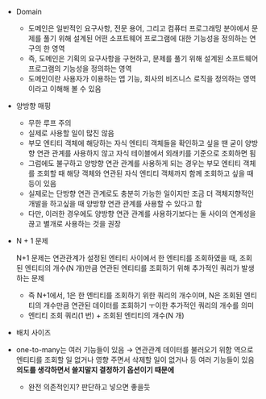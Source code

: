 - Domain
    - 도메인은 일반적인 요구사항, 전문 용어, 그리고 컴퓨터 프로그래밍 분야에서 문제를 풀기 위해 설계된 어떤 소프트웨어 프로그램에 대한 기능성을 정의하는 연구의 한 영역
    - 즉, 도메인은 기획의 요구사항을 구현하고, 문제를 풀기 위해 설계된 소프트웨어 프로그램의 기능성을 정의하는 영역
    - 도메인이란 사용자가 이용하는 앱 기능, 회사의 비즈니스 로직을 정의하는 영역이라고 이해해 볼 수 있음
- 양방향 매핑
    - 무한 루프 주의
    - 실제로 사용할 일이 많진 않음
    - 부모 엔티티 객체에 해당하는 자식 엔티티 객체들을 확인하고 싶을 땐 굳이 양방향 연관 관계를 사용하지 않고 자식 테이블에서 외래키를 기준으로 조회하면 됨
    - 그럼에도 불구하고 양방향 연관 관계를 사용하게 되는 경우는 부모 엔티티 객체를 조회할 때 해당 객체와 연관된 자식 엔티티 객체까지 함께 조회하고 싶을 때 등이 있음
    - 실제로는 단방향 연관 관계로도 충분히 가능한 일이지만 조금 더 객체지향적인 개발을 하고싶을 때 양방향 연관 관계를 사용할 수 있다고 함
    - 다만, 이러한 경우에도 양방향 연관 관계를 사용하기보다는 둘 사이의 연계성을 끊고 별개로 사용하는 것을 권장
- N + 1 문제

  N+1 문제는 연관관계가 설정된 엔티티 사이에서 한 엔티티를 조회하였을 때, 조회된 엔티티의 개수(N 개)만큼 연관된 엔티티를 조회하기 위해 추가적인 쿼리가 발생하는 문제

    - 즉 N+1에서, 1은 한 엔티티를 조회하기 위한 쿼리의 개수이며, N은 조회된 엔티티의 개수만큼 연관된 데이터를 조회하기 ㅜ이한 추가적인 쿼리의 개수를 의미
    - 엔티티 조회 쿼리(1 번) + 조회된 엔티티의 개수(N 개)
- 배치 사이즈
- one-to-many는 여러 기능들이 있음 → 연관관계 데이터를 불러오기 위함 역으로 엔티티를 조회할 일 없거나 영향 주면서 삭제할 일이 없거나 등 여러 기능들이 있음 **의도를 생각하면서 쓸지말지 결정하기 옵션이기 때문에**
    - 완전 의존적인지? 판단하고 넣으면 좋을듯